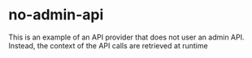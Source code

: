 # no-admin-api
This is an example of an API provider that does not user an admin API. Instead, the context of the API calls are retrieved at runtime

